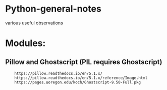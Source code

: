 # Python-general-notes
various useful observations

# Modules:

## Pillow and Ghostscript (PIL requires Ghostscript)

        https://pillow.readthedocs.io/en/5.1.x/
        https://pillow.readthedocs.io/en/5.1.x/reference/Image.html
        https://pages.uoregon.edu/koch/Ghostscript-9.50-Full.pkg
        
